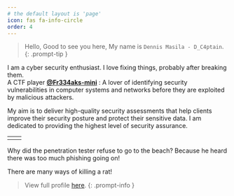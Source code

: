 ```yaml
---
# the default layout is 'page'
icon: fas fa-info-circle
order: 4
---
```


> Hello, Good to see you here, My name is `Dennis Masila - D_C4ptain`.
{: .prompt-tip }

I am a cyber security enthusiast. I love fixing things, probably after breaking them.  
A CTF player [**@Fr334aks-mini**](https://twitter.com/fr334aksmini)
: A lover of identifying security vulnerabilities in computer systems and networks before they are exploited by malicious attackers. 


My aim is to deliver high-quality security assessments that help clients improve their security posture and protect their sensitive data. 
I am dedicated to providing the highest level of security assurance.

<table>
<tr>
<td><script src="https://tryhackme.com/badge/608192"></script></td>
<td><script src="https://www.hackthebox.eu/badge/714499"></script></td>
</tr>
</table>

Why did the penetration tester refuse to go to the beach? Because he heard there was too much phishing going on!

There are many ways of killing a rat!

> View full profile [here](https://www.linkedin.com/in/dennis-masila).
{: .prompt-info }
